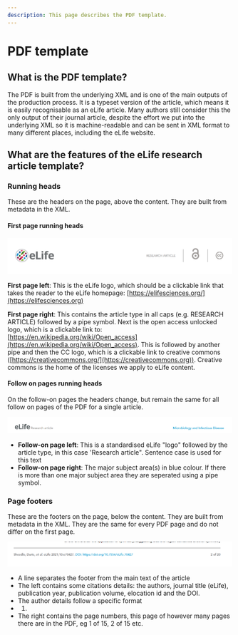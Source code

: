 ```yaml
---
description: This page describes the PDF template.
---
```


# PDF template

## What is the PDF template?

The PDF is built from the underlying XML and is one of the main outputs of the production process. It is a typeset version of the article, which means it is easily recognisable as an eLife article. Many authors still consider this the only output of their journal article, despite the effort we put into the underlying XML so it is machine-readable and can be sent in XML format to many different places, including the eLife website.

## What are the features of the eLife research article template?

### Running heads

These are the headers on the page, above the content. They are built from metadata in the XML.

#### First page running heads

![](<../.gitbook/assets/Screenshot 2021-10-12 at 10.13.30.png>)

**First page left**: This is the eLife logo, which should be a clickable link that takes the reader to the eLife homepage: [https://elifesciences.org/](https://elifesciences.org)

**First page right**: This contains the article type in all caps (e.g. RESEARCH ARTICLE) followed by a pipe symbol. Next is the open access unlocked logo, which is a clickable link to: [https://en.wikipedia.org/wiki/Open_access](https://en.wikipedia.org/wiki/Open_access). This is followed by another pipe and then the CC logo, which is a clickable link to creative commons ([https://creativecommons.org/](https://creativecommons.org)). Creative commons is the home of the licenses we apply to eLife content.

#### Follow on pages running heads

On the follow-on pages the headers change, but remain the same for all follow on pages of the PDF for a single article.

![](<../.gitbook/assets/Screenshot 2021-10-12 at 10.19.02.png>)

* **Follow-on page left**: This is a standardised eLife "logo" followed by the article type, in this case 'Research article". Sentence case is used for this text
* **Follow-on page right**: The major subject area(s) in blue colour. If there is more than one major subject area they are seperated using a pipe symbol.

### Page footers

These are the footers on the page, below the content. They are built from metadata in the XML. They are the same for every PDF page and do not differ on the first page.

![](<../.gitbook/assets/Screenshot 2021-10-12 at 10.26.43.png>)

* A line separates the footer from the main text of the article
* The left contains some citations details: the authors, journal title (eLife), publication year, publication volume, elocation id and the DOI. 
* The author details follow a specific format
*
  1.
* The right contains the page numbers, this page of however many pages there are in the PDF, eg 1 of 15, 2 of 15 etc. 

